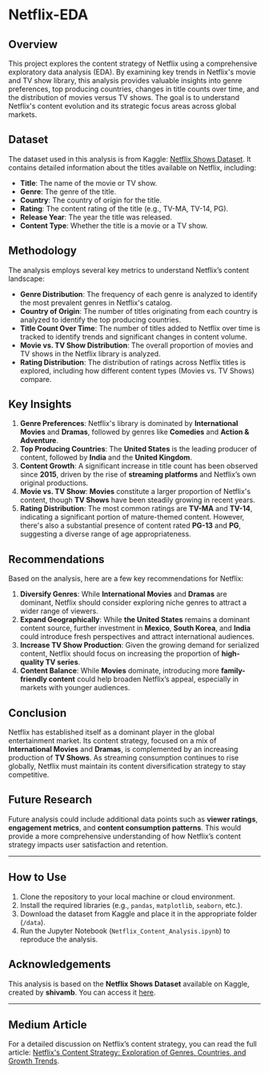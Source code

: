 # Netflix-EDA

## Overview

This project explores the content strategy of Netflix using a comprehensive exploratory data analysis (EDA). By examining key trends in Netflix's movie and TV show library, this analysis provides valuable insights into genre preferences, top producing countries, changes in title counts over time, and the distribution of movies versus TV shows. The goal is to understand Netflix's content evolution and its strategic focus areas across global markets.

## Dataset

The dataset used in this analysis is from Kaggle: [Netflix Shows Dataset](https://www.kaggle.com/datasets/shivamb/netflix-shows). It contains detailed information about the titles available on Netflix, including:

- **Title**: The name of the movie or TV show.
- **Genre**: The genre of the title.
- **Country**: The country of origin for the title.
- **Rating**: The content rating of the title (e.g., TV-MA, TV-14, PG).
- **Release Year**: The year the title was released.
- **Content Type**: Whether the title is a movie or a TV show.

## Methodology

The analysis employs several key metrics to understand Netflix’s content landscape:

- **Genre Distribution**: The frequency of each genre is analyzed to identify the most prevalent genres in Netflix's catalog.
- **Country of Origin**: The number of titles originating from each country is analyzed to identify the top producing countries.
- **Title Count Over Time**: The number of titles added to Netflix over time is tracked to identify trends and significant changes in content volume.
- **Movie vs. TV Show Distribution**: The overall proportion of movies and TV shows in the Netflix library is analyzed.
- **Rating Distribution**: The distribution of ratings across Netflix titles is explored, including how different content types (Movies vs. TV Shows) compare.

## Key Insights

1. **Genre Preferences**: Netflix's library is dominated by **International Movies** and **Dramas**, followed by genres like **Comedies** and **Action & Adventure**.
2. **Top Producing Countries**: The **United States** is the leading producer of content, followed by **India** and the **United Kingdom**.
3. **Content Growth**: A significant increase in title count has been observed since **2015**, driven by the rise of **streaming platforms** and Netflix’s own original productions.
4. **Movie vs. TV Show**: **Movies** constitute a larger proportion of Netflix's content, though **TV Shows** have been steadily growing in recent years.
5. **Rating Distribution**: The most common ratings are **TV-MA** and **TV-14**, indicating a significant portion of mature-themed content. However, there's also a substantial presence of content rated **PG-13** and **PG**, suggesting a diverse range of age appropriateness.

## Recommendations

Based on the analysis, here are a few key recommendations for Netflix:

1. **Diversify Genres**: While **International Movies** and **Dramas** are dominant, Netflix should consider exploring niche genres to attract a wider range of viewers.
2. **Expand Geographically**: While **the United States** remains a dominant content source, further investment in **Mexico**, **South Korea**, and **India** could introduce fresh perspectives and attract international audiences.
3. **Increase TV Show Production**: Given the growing demand for serialized content, Netflix should focus on increasing the proportion of **high-quality TV series**.
4. **Content Balance**: While **Movies** dominate, introducing more **family-friendly content** could help broaden Netflix’s appeal, especially in markets with younger audiences.

## Conclusion

Netflix has established itself as a dominant player in the global entertainment market. Its content strategy, focused on a mix of **International Movies** and **Dramas**, is complemented by an increasing production of **TV Shows**. As streaming consumption continues to rise globally, Netflix must maintain its content diversification strategy to stay competitive.

## Future Research

Future analysis could include additional data points such as **viewer ratings**, **engagement metrics**, and **content consumption patterns**. This would provide a more comprehensive understanding of how Netflix’s content strategy impacts user satisfaction and retention.

---

## How to Use

1. Clone the repository to your local machine or cloud environment.
2. Install the required libraries (e.g., `pandas`, `matplotlib`, `seaborn`, etc.).
3. Download the dataset from Kaggle and place it in the appropriate folder (`/data`).
4. Run the Jupyter Notebook (`Netflix_Content_Analysis.ipynb`) to reproduce the analysis.

## Acknowledgements

This analysis is based on the **Netflix Shows Dataset** available on Kaggle, created by **shivamb**. You can access it [here](https://www.kaggle.com/datasets/shivamb/netflix-shows).

---

## Medium Article

For a detailed discussion on Netflix’s content strategy, you can read the full article: [Netflix's Content Strategy: Exploration of Genres, Countries, and Growth Trends](https://medium.com/@anantasagerrald/netflixs-content-strategy-exploration-of-genres-countries-and-growth-trends-9be99d5949c4).

